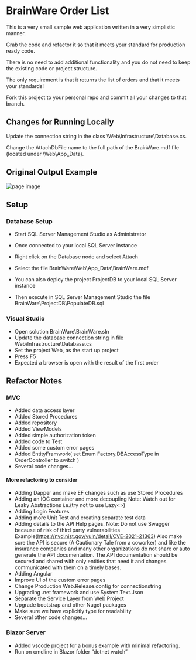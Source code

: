# BrainWare Order List

This is a very small sample web application written in a very simplistic manner.

Grab the code and refactor it so that it meets your standard for production ready code.

There is no need to add additional functionality and you do not need to keep the existing code or project structure.

The only requirement is that it returns the list of orders and that it meets your standards!

Fork this project to your personal repo and commit all your changes to that branch. 

## Changes for Running Locally

Update the connection string in the class <project root>\Web\Infrastructure\Database.cs.

Change the AttachDbFile name to the full path of the BrainWare.mdf file (located under <project root>\Web\App_Data\).


## Original Output Example
![page image](output.GIF?raw=true)


## Setup

### Database Setup
- Start SQL Server Management Studio as Administrator
- Once connected to your local SQL Server instance
- Right click on the Database node and select Attach
- Select the file BrainWare\Web\App_Data\BrainWare.mdf

- You can also deploy the project ProjectDB to your local SQL Server instance
- Then execute in SQL Server Management Studio the file BrainWare\ProjectDB\PopulateDB.sql

### Visual Studio
- Open solution BrainWare\BrainWare.sln
- Update the database connection string in file Web\Infrastructure\Database.cs
- Set the project Web, as the start up project
- Press F5
- Expected a browser is open with the result of the first order


## Refactor Notes
### MVC
- Added data access layer
- Added Stored Procedures
- Added repository
- Added ViewModels
- Added simple authorization token
- Added code to Test
- Added some custom error pages
- Added EntityFramwork( set Enum Factory.DBAccessType in OrderController to switch )
- Several code changes…


#### More refactoring to consider
- Adding Dapper and make EF changes such as use Stored Procedures
- Adding an IOC container and more decoupling  Note: Watch out for Leaky Abstractions i.e.(try not to use Lazy<>)
- Adding Login Features
- Adding more Unit Test and creating separate test data
- Adding details to the API Help pages. Note: Do not use Swagger because of risk of third party vulnerabilities Example(https://nvd.nist.gov/vuln/detail/CVE-2021-21363)
Also make sure the API is secure (A Cautionary Tale from a coworker) and like the insurance companies and many other organizations do not share or auto generate the API documentation.  The API documentation should be secured and shared with only entities that need it and changes communicated with them on a timely bases.
- Adding Angular
- Improve UI of the custom error pages
- Change Production Web.Release.config for connectionstring 
- Upgrading .net framework and use System.Text.Json
- Separate the Service Layer from Web Project
- Upgrade bootstrap and other Nuget packages
- Make sure we have explicitly type for readability
- Several other code changes…
	
### Blazor Server
- Added vscode project for a bonus example with minimal refactoring.  
- Run on cmdline in Blazor folder “dotnet watch”





